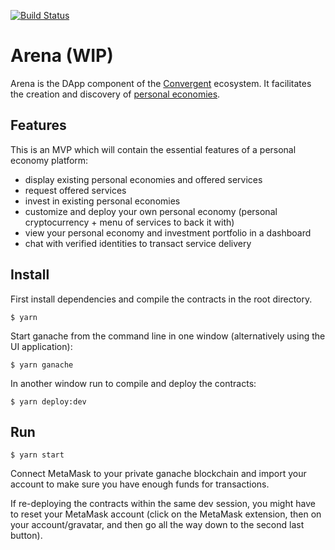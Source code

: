 [![Build Status](https://travis-ci.org/convergentcx/Arena.svg?branch=master)](https://travis-ci.org/convergentcx/Arena)

# Arena (WIP)

Arena is the DApp component of the [Convergent](https://convergent.cx) ecosystem.
It facilitates the creation and discovery of [personal economies](https://ipfs.io/ipfs/QmYDfuvC5yDLSRJWcZNfVnSMLSBgPkaKoWjgEYKjwXZrA3).

## Features

This is an MVP which will contain the essential features of a  personal economy platform: 

- display existing personal economies and offered services
- request offered services
- invest in existing personal economies
- customize and deploy your own personal economy (personal cryptocurrency + menu of services to back it with) 
- view your personal economy and investment portfolio in a dashboard
- chat with verified identities to transact service delivery

## Install

First install dependencies and compile the contracts in the root directory.

```
$ yarn
```

Start ganache from the command line in one window (alternatively using the UI application):

```
$ yarn ganache
```

In another window run to compile and deploy the contracts:

```
$ yarn deploy:dev
```

## Run

```
$ yarn start
```

Connect MetaMask to your private ganache blockchain and import your account to make sure you have enough funds for transactions.

If re-deploying the contracts within the same dev session, you might have to reset your MetaMask account (click on the MetaMask extension, then on your account/gravatar, and then go all the way down to the second last button).
